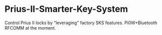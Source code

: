 # Prius-II-Smarter-Key-System
Control Prius II locks by "leveraging" factory SKS features. Pi0W+Bluetooth RFCOMM at the moment.
